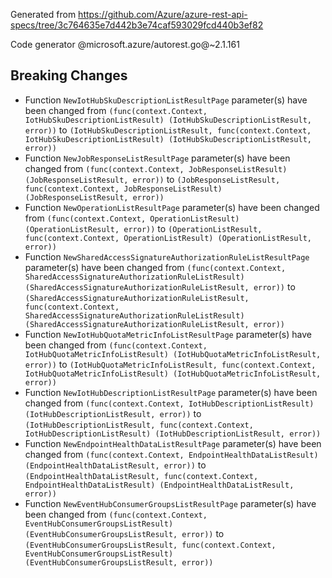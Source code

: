 Generated from https://github.com/Azure/azure-rest-api-specs/tree/3c764635e7d442b3e74caf593029fcd440b3ef82

Code generator @microsoft.azure/autorest.go@~2.1.161

## Breaking Changes

- Function `NewIotHubSkuDescriptionListResultPage` parameter(s) have been changed from `(func(context.Context, IotHubSkuDescriptionListResult) (IotHubSkuDescriptionListResult, error))` to `(IotHubSkuDescriptionListResult, func(context.Context, IotHubSkuDescriptionListResult) (IotHubSkuDescriptionListResult, error))`
- Function `NewJobResponseListResultPage` parameter(s) have been changed from `(func(context.Context, JobResponseListResult) (JobResponseListResult, error))` to `(JobResponseListResult, func(context.Context, JobResponseListResult) (JobResponseListResult, error))`
- Function `NewOperationListResultPage` parameter(s) have been changed from `(func(context.Context, OperationListResult) (OperationListResult, error))` to `(OperationListResult, func(context.Context, OperationListResult) (OperationListResult, error))`
- Function `NewSharedAccessSignatureAuthorizationRuleListResultPage` parameter(s) have been changed from `(func(context.Context, SharedAccessSignatureAuthorizationRuleListResult) (SharedAccessSignatureAuthorizationRuleListResult, error))` to `(SharedAccessSignatureAuthorizationRuleListResult, func(context.Context, SharedAccessSignatureAuthorizationRuleListResult) (SharedAccessSignatureAuthorizationRuleListResult, error))`
- Function `NewIotHubQuotaMetricInfoListResultPage` parameter(s) have been changed from `(func(context.Context, IotHubQuotaMetricInfoListResult) (IotHubQuotaMetricInfoListResult, error))` to `(IotHubQuotaMetricInfoListResult, func(context.Context, IotHubQuotaMetricInfoListResult) (IotHubQuotaMetricInfoListResult, error))`
- Function `NewIotHubDescriptionListResultPage` parameter(s) have been changed from `(func(context.Context, IotHubDescriptionListResult) (IotHubDescriptionListResult, error))` to `(IotHubDescriptionListResult, func(context.Context, IotHubDescriptionListResult) (IotHubDescriptionListResult, error))`
- Function `NewEndpointHealthDataListResultPage` parameter(s) have been changed from `(func(context.Context, EndpointHealthDataListResult) (EndpointHealthDataListResult, error))` to `(EndpointHealthDataListResult, func(context.Context, EndpointHealthDataListResult) (EndpointHealthDataListResult, error))`
- Function `NewEventHubConsumerGroupsListResultPage` parameter(s) have been changed from `(func(context.Context, EventHubConsumerGroupsListResult) (EventHubConsumerGroupsListResult, error))` to `(EventHubConsumerGroupsListResult, func(context.Context, EventHubConsumerGroupsListResult) (EventHubConsumerGroupsListResult, error))`
